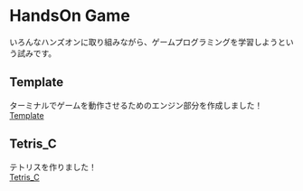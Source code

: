 # HandsOn Game

いろんなハンズオンに取り組みながら、ゲームプログラミングを学習しようという試みです。  


## Template

ターミナルでゲームを動作させるためのエンジン部分を作成しました！  
[Template](https://github.com/mznmk/HandsOn_Game/tree/master/Template)  


## Tetris_C

テトリスを作りました！  
[Tetris_C](https://github.com/mznmk/HandsOn_Game/tree/master/Tetris_C)  

